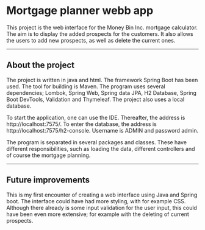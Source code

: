 # Mortgage planner webb app

This project is the web interface for the Money Bin Inc. mortgage calculator. The aim is to display 
the added prospects for the customers. It also allows the users to add new prospects, as well as
delete the current ones.

****

## About the project

The project is written in java and html. The framework Spring Boot has been used. The tool for building is Maven. 
The program uses several dependencies; Lombok, Spring Web, Spring data JPA, H2 Database, Spring Boot DevTools, 
Validation and Thymeleaf. The project also uses a local database.

To start the application, one can use the IDE. Thereafter, the address is http://localhost:7575/.
To enter the database, the address is http://localhost:7575/h2-console. Username is ADMIN and password admin.

The program is separated in several packages and classes. These have different responsibilities, such as
loading the data, different controllers and of course the mortgage planning.

****

## Future improvements

This is my first encounter of creating a web interface using Java and Spring boot. 
The interface could have had more styling, with for example CSS. Although there already is some input
validation for the user input, this could have been even more extensive; for example with the deleting 
of current prospects.